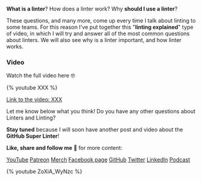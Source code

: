 __What is a linter__? How does a linter work? Why __should I use a linter__?

These questions, and many more, come up every time I talk about linting to some teams. For this reason I've put together this "__linting explained__" type of video, in which I will try and answer all of the most common questions about linters. We will also see why is a linter important, and how linter works.

### Video

Watch the full video here 🤓

{% youtube XXX %}

[Link to the video: XXX](XXX)


Let me know below what you think! Do you have any other questions about Linters and Linting? 

__Stay tuned__ because I will soon have another post and video about the __GitHub Super Linter__!

__Like, share and follow me__ 🚀 for more content:

[YouTube](https://www.youtube.com/CoderDave)
[Patreon](https://patreon.com/CoderDave)
[Merch](https://geni.us/cdmerch)
[Facebook page](https://www.facebook.com/CoderDaveYT)
[GitHub](https://github.com/n3wt0n)
[Twitter](https://www.twitter.com/davide.benvegnu)
[LinkedIn](https://www.linkedin.com/in/davidebenvegnu/)
[Podcast](https://geni.us/cdpodcast)

{% youtube ZoXiA_WyNzc %}
